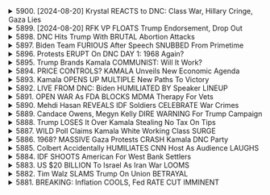 <details>
<summary>5900. [2024-08-20] Krystal REACTS to DNC: Class War, Hillary Cringe, Gaza Lies</summary><br>

<a href="https://www.youtube.com/watch?v=4erTrtaKHgM" target="_blank">
    <img src="https://img.youtube.com/vi/4erTrtaKHgM/maxresdefault.jpg" 
        alt="[Youtube]" width="200">
</a>

# Krystal REACTS to DNC: Class War, Hillary Cringe, Gaza Lies

以下是針對所提供的影音文字稿的重點摘要，以正式用語、分段式小節，以及條列格式呈現：

**核心主題：美國對以哈衝突之立場評估**

本文本主要針對美國總統拜登政府在以哈衝突中的立場進行評論，核心觀點為對於拜登政府的政策舉措、發言和行動並未充分體現其道德義務和實際影響力，造成實際情況與理想期望之間存在巨大的落差。

**一、對拜登政府言論的批判**

*   **措辭空洞且缺乏實質行動：**儘管拜登總統在演講中表達了對結束衝突、提供人道援助、恢復和平的期許，但批評人士認為，其言論缺乏實際行動的背書，例如持續的軍火輸出及對以色列領導者之支持。
*   **停火協議的可信度低：**拜登政府提出的停火協議被質疑為僅是表面功夫，而非真正旨在實現永久停火。評論員指出，該協議實際上是為了維持現狀，而非尋求根本性的和平解決方案
*   **言論與行動不一致：** 評論人批評，總統的言論聚焦於人道援助和衝突降級，但政府的行動卻與此背道而馳，例如持續供應以色列武器，進而助長衝突。

**二、對民主黨領導層的質疑**

*   **拜登作為競選候選人的不足：**演講內容未能有效提升拜登在潛選民中的吸引力。 評論家質疑，拜登缺乏必要的領導力來處理複雜的外交事務。
*   **希拉蕊·柯林頓的政治遺產：**評論者透過對柯林頓的提及，強調需要擺脫過往的政治僵局和方向，以及尋求更具活力的領導者。
*   **卡瑪拉·哈里斯和提姆·沃爾斯的潛在性：**評論提到哈里斯和沃爾斯成為潛在的替代人選，暗示民主黨內部對拜登的領導能力有所質疑。

**三、對美國外交政策的整體批評**

*   **道德、倫理與現實的衝突：**評論強調，儘管美國擁有終結衝突的能力，卻未能以一種道德、倫理且合理的手段來實現。
*   **缺乏真正的和平意願：** 评论指出，美國未能真正推動永久的停火與解決方案，反而持續提供對以色列的支持，加劇衝突。
*   **信息傳播與受眾反應：** 由於演講時間過晚，並未能有效地觸及大眾。評論員強調，大眾對拜登政府的政策方向普遍感到失望。

**四、媒體分析與獨立聲音**

*   **現場報導的重要性：** 該評論強調了媒體及分析團隊在深入分析事件、蒐集第一手情報方面的重要性。
*   **獨立媒體在政治環境中的角色：** 評論鼓勵大眾支持獨立媒體，以便獲得客觀公正的信息，並促進民主社會的發展。

總結：這段影音評論對美國在以哈衝突中的立場和外交政策提出了嚴厲質疑。評論者呼籲，美國不應只關心表面的外交辭令，更應以實際行動促進和平解決，並且要承擔起應有的道德責任和行動力。
</details>

<details>
<summary>5899. [2024-08-20] RFK VP FLOATS Trump Endorsement, Drop Out</summary><br>

<a href="https://www.youtube.com/watch?v=Tum0tnAfpGM" target="_blank">
    <img src="https://img.youtube.com/vi/Tum0tnAfpGM/maxresdefault.jpg" 
        alt="[Youtube]" width="200">
</a>

# RFK VP FLOATS Trump Endorsement, Drop Out

## 對話重點整理：RFK Jr. 及其政治動向

本段對話主要圍繞著羅伯特·肯尼迪 Jr. (RFK Jr.) 的政治動向、競選策略以及其與不同政治勢力的互動展开讨论。

**一、參選總統的動機與策略**

*   **雙重厭惡作為立足點:** RFK Jr. 的選戰策略建立在針對對特朗普和拜登都感到厭惡的選民基礎之上，吸引那些對兩大黨的政策感到失望的民眾。
*   **尋求退出策略:** 討論認為，RFK Jr. 的參選可能更多是為了在政治上争取一個更好的退出点，例如獲得在某個政府部門的職位。
*   **與特朗普陣營的互動:** RFK Jr. 被爆曾經與特朗普陣營接觸，試圖通過承諾支持特朗普以換取衛生與公共服務部 (HHS) 職位，但遭到拒絕。

**二、與共和黨的關係與可能走向**

*   **與特朗普的協商:** RFK Jr. 曾探求與特朗普合作的可能性，但特朗普陣營認為直接提供職位作為回報過於顯而易見的交易。
*   **可能的退出策略:** 若在共和党全国大会上與特朗普陣營達成協議，RFK Jr. 可能會宣布退出選戰，轉而支持特朗普。
*   **政治利益考量:** RFK Jr. 在探求職位的過程中，可能更多地是為自己尋找一個政治上的安全保障，並試圖在政治舞台上持續活動。

**三、外界對RFK Jr. 的質疑**

*   **缺乏明確的政治立場:** 外界對RFK Jr. 的質疑集中在他的參選動機和政治立場上，認為他可能並未真正具有明確的政治理念。
*   **政治算計的懷疑:** 一些人質疑RFK Jr. 的參選是否只是一種政治算計，旨在為自己爭取個人利益。

**四、其他相關訊息**

*   **媒體反應與關注:** 節目製作團隊在討論中提及了媒體對RFK Jr. 提問的關注，以及對其政治動向的評估。
*   **選民基礎分析:** 對話中強調了RFK Jr. 選民基礎的重要性，以及如何吸引對兩大黨都感到不滿的選民。
</details>

<details>
<summary>5898. DNC Hits Trump With BRUTAL Abortion Attacks</summary><br>

<a href="https://www.youtube.com/watch?v=caR4R-ibf3c" target="_blank">
    <img src="https://img.youtube.com/vi/caR4R-ibf3c/maxresdefault.jpg" 
        alt="[Youtube]" width="200">
</a>

# DNC Hits Trump With BRUTAL Abortion Attacks


</details>

<details>
<summary>5897. Biden Team FURIOUS After Speech SNUBBED From Primetime</summary><br>

<a href="https://www.youtube.com/watch?v=Y6QuRSTX7y4" target="_blank">
    <img src="https://img.youtube.com/vi/Y6QuRSTX7y4/maxresdefault.jpg" 
        alt="[Youtube]" width="200">
</a>

# Biden Team FURIOUS After Speech SNUBBED From Primetime


</details>

<details>
<summary>5896. Protests ERUPT On DNC DAY 1: 1968 Again?</summary><br>

<a href="https://www.youtube.com/watch?v=6Ok-SaeQCFs" target="_blank">
    <img src="https://img.youtube.com/vi/6Ok-SaeQCFs/maxresdefault.jpg" 
        alt="[Youtube]" width="200">
</a>

# Protests ERUPT On DNC DAY 1: 1968 Again?


</details>

<details>
<summary>5895. Trump Brands Kamala COMMUNIST: Will It Work?</summary><br>

<a href="https://www.youtube.com/watch?v=mo6qUMKtlLs" target="_blank">
    <img src="https://img.youtube.com/vi/mo6qUMKtlLs/maxresdefault.jpg" 
        alt="[Youtube]" width="200">
</a>

# Trump Brands Kamala COMMUNIST: Will It Work?


</details>

<details>
<summary>5894. PRICE CONTROLS? KAMALA Unveils New Economic Agenda</summary><br>

<a href="https://www.youtube.com/watch?v=5bf3hCEAhEY" target="_blank">
    <img src="https://img.youtube.com/vi/5bf3hCEAhEY/maxresdefault.jpg" 
        alt="[Youtube]" width="200">
</a>

# PRICE CONTROLS? KAMALA Unveils New Economic Agenda


</details>

<details>
<summary>5893. Kamala OPENS UP MULTIPLE New Paths To Victory</summary><br>

<a href="https://www.youtube.com/watch?v=nVTgfN43JsA" target="_blank">
    <img src="https://img.youtube.com/vi/nVTgfN43JsA/maxresdefault.jpg" 
        alt="[Youtube]" width="200">
</a>

# Kamala OPENS UP MULTIPLE New Paths To Victory


</details>

<details>
<summary>5892. LIVE FROM DNC: Biden HUMILIATED BY Speaker LINEUP</summary><br>

<a href="https://www.youtube.com/watch?v=YlP5elgTC80" target="_blank">
    <img src="https://img.youtube.com/vi/YlP5elgTC80/maxresdefault.jpg" 
        alt="[Youtube]" width="200">
</a>

# LIVE FROM DNC: Biden HUMILIATED BY Speaker LINEUP


</details>

<details>
<summary>5891. OPEN WAR As FDA BLOCKS MDMA Therapy For Vets</summary><br>

<a href="https://www.youtube.com/watch?v=lttFB0c0cAo" target="_blank">
    <img src="https://img.youtube.com/vi/lttFB0c0cAo/maxresdefault.jpg" 
        alt="[Youtube]" width="200">
</a>

# OPEN WAR As FDA BLOCKS MDMA Therapy For Vets


</details>

<details>
<summary>5890. Mehdi Hasan REVEALS IDF Soldiers CELEBRATE War Crimes</summary><br>

<a href="https://www.youtube.com/watch?v=18KV0lCJiEU" target="_blank">
    <img src="https://img.youtube.com/vi/18KV0lCJiEU/maxresdefault.jpg" 
        alt="[Youtube]" width="200">
</a>

# Mehdi Hasan REVEALS IDF Soldiers CELEBRATE War Crimes


</details>

<details>
<summary>5889. Candace Owens, Megyn Kelly DIRE WARNING For Trump Campaign</summary><br>

<a href="https://www.youtube.com/watch?v=hcBHbfShrVY" target="_blank">
    <img src="https://img.youtube.com/vi/hcBHbfShrVY/maxresdefault.jpg" 
        alt="[Youtube]" width="200">
</a>

# Candace Owens, Megyn Kelly DIRE WARNING For Trump Campaign


</details>

<details>
<summary>5888. Trump LOSES It Over Kamala Stealing No Tax On Tips</summary><br>

<a href="https://www.youtube.com/watch?v=b-g_ZzxXNgg" target="_blank">
    <img src="https://img.youtube.com/vi/b-g_ZzxXNgg/maxresdefault.jpg" 
        alt="[Youtube]" width="200">
</a>

# Trump LOSES It Over Kamala Stealing No Tax On Tips


</details>

<details>
<summary>5887. WILD Poll Claims Kamala White Working Class SURGE</summary><br>

<a href="https://www.youtube.com/watch?v=phJD81CaURo" target="_blank">
    <img src="https://img.youtube.com/vi/phJD81CaURo/maxresdefault.jpg" 
        alt="[Youtube]" width="200">
</a>

# WILD Poll Claims Kamala White Working Class SURGE


</details>

<details>
<summary>5886. 1968? MASSIVE Gaza Protests CRASH Kamala DNC Party</summary><br>

<a href="https://www.youtube.com/watch?v=cZWDPqTCAHk" target="_blank">
    <img src="https://img.youtube.com/vi/cZWDPqTCAHk/maxresdefault.jpg" 
        alt="[Youtube]" width="200">
</a>

# 1968? MASSIVE Gaza Protests CRASH Kamala DNC Party


</details>

<details>
<summary>5885. Colbert Accidentally HUMILIATES CNN Host As Audience LAUGHS</summary><br>

<a href="https://www.youtube.com/watch?v=oW7yCKdJ0cA" target="_blank">
    <img src="https://img.youtube.com/vi/oW7yCKdJ0cA/maxresdefault.jpg" 
        alt="[Youtube]" width="200">
</a>

# Colbert Accidentally HUMILIATES CNN Host As Audience LAUGHS


</details>

<details>
<summary>5884. IDF SHOOTS American For West Bank Settlers</summary><br>

<a href="https://www.youtube.com/watch?v=PjMbas0bIlM" target="_blank">
    <img src="https://img.youtube.com/vi/PjMbas0bIlM/maxresdefault.jpg" 
        alt="[Youtube]" width="200">
</a>

# IDF SHOOTS American For West Bank Settlers


</details>

<details>
<summary>5883. US $20 BILLION To Israel As Iran War LOOMS</summary><br>

<a href="https://www.youtube.com/watch?v=hlERrKQGstI" target="_blank">
    <img src="https://img.youtube.com/vi/hlERrKQGstI/maxresdefault.jpg" 
        alt="[Youtube]" width="200">
</a>

# US $20 BILLION To Israel As Iran War LOOMS


</details>

<details>
<summary>5882. Tim Walz SLAMS Trump On Union BETRAYAL</summary><br>

<a href="https://www.youtube.com/watch?v=C53-6t8dl_c" target="_blank">
    <img src="https://img.youtube.com/vi/C53-6t8dl_c/maxresdefault.jpg" 
        alt="[Youtube]" width="200">
</a>

# Tim Walz SLAMS Trump On Union BETRAYAL


</details>

<details>
<summary>5881. BREAKING: Inflation COOLS, Fed RATE CUT IMMINENT</summary><br>

<a href="https://www.youtube.com/watch?v=tPQRkegkU6w" target="_blank">
    <img src="https://img.youtube.com/vi/tPQRkegkU6w/maxresdefault.jpg" 
        alt="[Youtube]" width="200">
</a>

# BREAKING: Inflation COOLS, Fed RATE CUT IMMINENT


</details>

